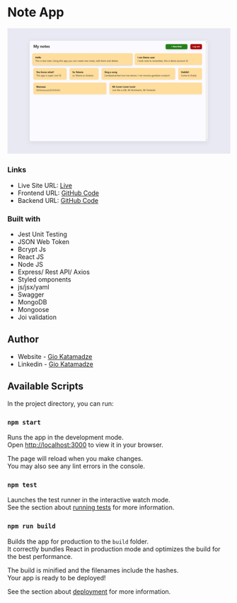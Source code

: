 # Note App

![Design preview for the Entertainment web app](./noteapp.jpg)

### Links

- Live Site URL: [Live](https://note-app-giokat.netlify.app/)
- Frontend URL: [GitHub Code](https://github.com/GioKatamadze/note-app-front)
- Backend URL: [GitHub Code](https://github.com/GioKatamadze/note-app-back)

### Built with

- Jest Unit Testing
- JSON Web Token
- Bcrypt Js
- React JS
- Node JS
- Express/ Rest API/ Axios
- Styled omponents
- js/jsx/yaml
- Swagger
- MongoDB
- Mongoose
- Joi validation

## Author

- Website - [Gio Katamadze](https://giokatamadze.netlify.app/)
- Linkedin - [Gio Katamadze](https://www.linkedin.com/in/gio-katamadze-a409931a7)

## Available Scripts

In the project directory, you can run:

### `npm start`

Runs the app in the development mode.\
Open [http://localhost:3000](http://localhost:3000) to view it in your browser.

The page will reload when you make changes.\
You may also see any lint errors in the console.

### `npm test`

Launches the test runner in the interactive watch mode.\
See the section about [running tests](https://facebook.github.io/create-react-app/docs/running-tests) for more information.

### `npm run build`

Builds the app for production to the `build` folder.\
It correctly bundles React in production mode and optimizes the build for the best performance.

The build is minified and the filenames include the hashes.\
Your app is ready to be deployed!

See the section about [deployment](https://facebook.github.io/create-react-app/docs/deployment) for more information.
